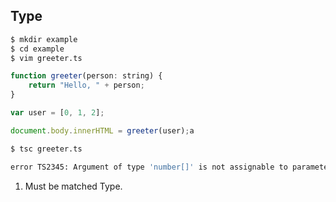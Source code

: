 ## Type

```bash
$ mkdir example
$ cd example
$ vim greeter.ts
```

```javascript
function greeter(person: string) {
    return "Hello, " + person;
}

var user = [0, 1, 2];

document.body.innerHTML = greeter(user);a
```
```bash
$ tsc greeter.ts

error TS2345: Argument of type 'number[]' is not assignable to parameter of type 'string'.
```

1. Must be matched Type.